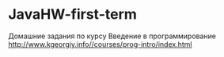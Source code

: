 # JavaHW-first-term
Домашние задания по курсу Введение в программирование http://www.kgeorgiy.info//courses/prog-intro/index.html
